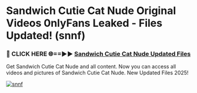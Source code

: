 # Sandwich Cutie Cat Nude Original Videos 0nlyFans Leaked - Files Updated! (snnf)

<h3>🔴 CLICK HERE 🌐==►► <a href="https://tinyurl.com/5h6xmrr3" rel="nofollow">Sandwich Cutie Cat Nude Updated Files</a></h3>

Get Sandwich Cutie Cat Nude and all content. Now you can access all videos and pictures of Sandwich Cutie Cat Nude. New Updated Files 2025!

[![snnf](https://i.imgur.com/KVD873Z.gif)](https://tinyurl.com/5h6xmrr3)
